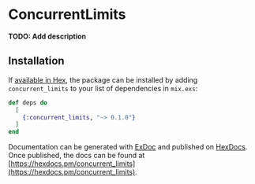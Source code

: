 # ConcurrentLimits

**TODO: Add description**

## Installation

If [available in Hex](https://hex.pm/docs/publish), the package can be installed
by adding `concurrent_limits` to your list of dependencies in `mix.exs`:

```elixir
def deps do
  [
    {:concurrent_limits, "~> 0.1.0"}
  ]
end
```

Documentation can be generated with [ExDoc](https://github.com/elixir-lang/ex_doc)
and published on [HexDocs](https://hexdocs.pm). Once published, the docs can
be found at [https://hexdocs.pm/concurrent_limits](https://hexdocs.pm/concurrent_limits).

